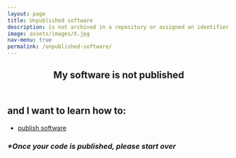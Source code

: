```yaml
---
layout: page
title: Unpublished software
description: is not archived in a repository or assigned an identifier
image: assets/images/X.jpg
nav-menu: true
permalink: /unpublished-software/
---
```

<!-- Main -->
<div id="main" class="alt">

<!-- One -->
<section id="one">
	<div class="inner">
		<header class="major">
			<h1>My software is not published</h1>
		</header>

<!-- Content -->
<h2 id="content">and I want to learn how to:</h2>
<div class="row">
	<div class="6u 12u$(small)">
		<ul class="actions">
			<li><a href="https://libguides.mit.edu/software/" class="button big">publish software</a></li>
		</ul>
	</div>
	<h3><i>*Once your code is published, please start over</a></i></h3>
</div>

</div>
